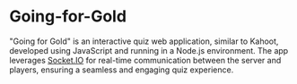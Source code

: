 # Going-for-Gold
"Going for Gold" is an interactive quiz web application, similar to Kahoot, developed using JavaScript and running in a Node.js environment. The app leverages [Socket.IO](http://socket.io/) for real-time communication between the server and players, ensuring a seamless and engaging quiz experience.
